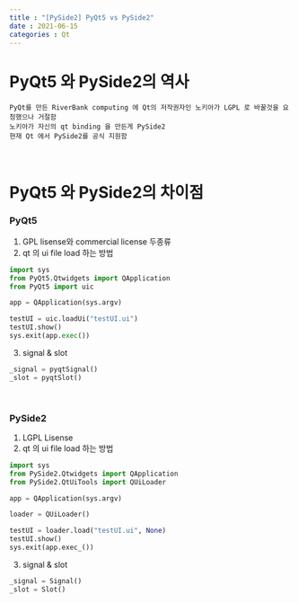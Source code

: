 ```yaml
---
title : "[PySide2] PyQt5 vs PySide2"
date : 2021-06-15
categories : Qt
---
```


# PyQt5 와 PySide2의 역사
    PyQt를 만든 RiverBank computing 에 Qt의 저작권자인 노키아가 LGPL 로 바꿀것을 요청했으나 거절함
    노키아가 자신의 qt binding 을 만든게 PySide2
    현재 Qt 에서 PySide2를 공식 지원함
  
<br/>  

# PyQt5 와 PySide2의 차이점

### PyQt5
1. GPL lisense와 commercial license 두종류  
2. qt 의 ui file load 하는 방법
```python
import sys
from PyQt5.Qtwidgets import QApplication
from PyQt5 import uic

app = QApplication(sys.argv)

testUI = uic.loadUi("testUI.ui")
testUI.show()
sys.exit(app.exec())
```
3. signal & slot  
```python
_signal = pyqtSignal()
_slot = pyqtSlot()
```  
<br/>

### PySide2  
1. LGPL Lisense
2. qt 의 ui file load 하는 방법

```python
import sys
from PySide2.Qtwidgets import QApplication
from PySide2.QtUiTools import QUiLoader

app = QApplication(sys.argv)

loader = QUiLoader()

testUI = loader.load("testUI.ui", None)
testUI.show()
sys.exit(app.exec_())
```  

3. signal & slot  
```python
_signal = Signal()
_slot = Slot()
```
